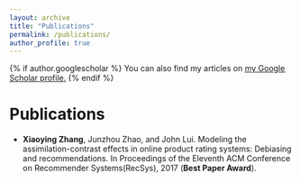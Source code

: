 ```yaml
---
layout: archive
title: "Publications"
permalink: /publications/
author_profile: true
---
```


{% if author.googlescholar %}
  You can also find my articles on <u><a href="{{author.googlescholar}}">my Google Scholar profile</a>.</u>
{% endif %}

# Publications
 + **Xiaoying Zhang**, Junzhou Zhao, and John Lui. Modeling the assimilation-contrast effects in
online product rating systems: Debiasing and recommendations. In Proceedings of the Eleventh
ACM Conference on Recommender Systems(RecSys), 2017 (**Best Paper Award**).
